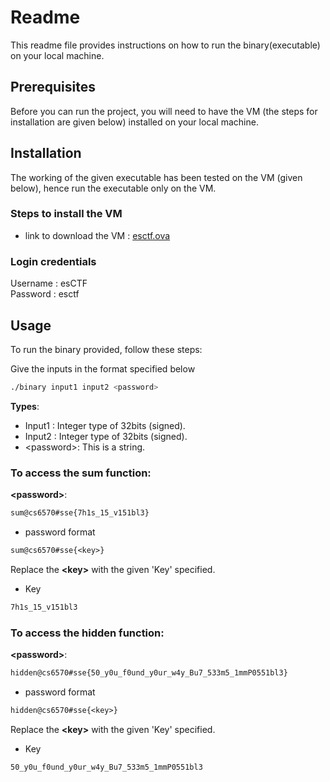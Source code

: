 # Readme

This readme file provides instructions on how to run the binary(executable) on your local machine.

## Prerequisites

Before you can run the project, you will need to have the VM (the steps for installation are given below) installed on your local machine.

## Installation

The working of the given executable has been tested on the VM (given below), hence run the executable only on the VM.

### Steps to install the VM

- link to download the VM : [esctf.ova](https://drive.google.com/file/d/11-syzLq9Z6x7yHXBm7IxleqIrLx4XvLY/view?usp=share_link)

### Login credentials <br>

  Username : esCTF <br>
  Password : esctf

## Usage

To run the binary provided, follow these steps:

Give the inputs in the format specified below

```bash
./binary input1 input2 <password>
```
  
**Types**:

- Input1 : Integer type of 32bits (signed).
- Input2 : Integer type of 32bits (signed).
- \<password>: This is a string.

### To access the sum function:

**\<password>**:

```txt
sum@cs6570#sse{7h1s_15_v151bl3}
```

- password format

```txt
sum@cs6570#sse{<key>}
```

Replace the **\<key>** with the given 'Key' specified.

- Key
  
```txt
7h1s_15_v151bl3
```


### To access the hidden function:

**\<password>**:

```txt
hidden@cs6570#sse{50_y0u_f0und_y0ur_w4y_Bu7_533m5_1mmP0551bl3}
```

- password format

```txt
hidden@cs6570#sse{<key>}
```

Replace the **\<key>** with the given 'Key' specified.

- Key
  
```txt
50_y0u_f0und_y0ur_w4y_Bu7_533m5_1mmP0551bl3
```

